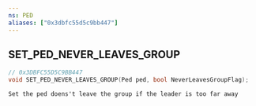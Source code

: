 ```yaml
---
ns: PED
aliases: ["0x3dbfc55d5c9bb447"]
---
```

## SET_PED_NEVER_LEAVES_GROUP

```c
// 0x3DBFC55D5C9BB447
void SET_PED_NEVER_LEAVES_GROUP(Ped ped, bool NeverLeavesGroupFlag);
```

```
Set the ped doens't leave the group if the leader is too far away
```
